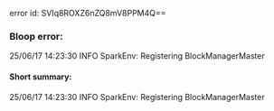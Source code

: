 error id: SVIq8ROXZ6nZQ8mV8PPM4Q==
### Bloop error:

25/06/17 14:23:30 INFO SparkEnv: Registering BlockManagerMaster
#### Short summary: 

25/06/17 14:23:30 INFO SparkEnv: Registering BlockManagerMaster